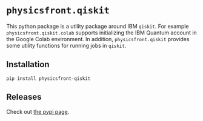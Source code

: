 # `physicsfront.qiskit`

This python package is a utility package around IBM `qiskit`. For example
`physicsfront.qiskit.colab` supports initializing the IBM Quantum account in
the Google Colab environment.  In addition, `physicsfront.qiskit` provides
some utility functions for running jobs in `qiskit`.

## Installation

`pip install physicsfront-qiskit`

## Releases

Check out [the pypi
page](https://pypi.org/project/physicsfront-qiskit/#history).

